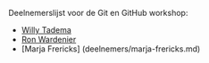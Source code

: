 Deelnemerslijst voor de Git en GitHub workshop:
* [Willy Tadema](deelnemers/willy-tadema.md)
* [Ron Wardenier](deelnemers/ron-wardenier.md)
* [Marja Frericks] (deelnemers/marja-frericks.md)

